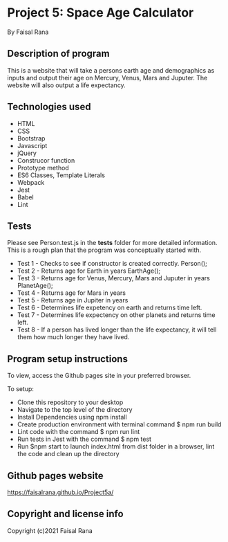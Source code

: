 # Project 5: Space Age Calculator

By Faisal Rana

## Description of program
This is a website that will take a persons earth age and demographics as inputs and output their age on Mercury, Venus, Mars and Juputer.  The website will also output a life expectancy.

## Technologies used
- HTML
- CSS
- Bootstrap
- Javascript
- jQuery
- Construcor function
- Prototype method
- ES6 Classes, Template Literals 
- Webpack 
- Jest
- Babel
- Lint

## Tests

Please see Person.test.js in the __tests__ folder for more detailed information. This is a rough plan that the program was conceptually started with.

- Test 1 - Checks to see if constructor is created correctly. 
Person();
- Test 2 - Returns age for Earth in years
EarthAge();
- Test 3 - Returns age for Venus, Mercury, Mars and Juputer in years
PlanetAge();
- Test 4 - Returns age for Mars in years
- Test 5 - Returns age in Jupiter in years
- Test 6 - Determines life expetency on earth and returns time left.  
- Test 7 - Determines life expectency on other planets and returns time left.
- Test 8 - If a person has lived longer than the life expectancy, it will tell them how much longer they have lived. 

## Program setup instructions
To view, access the Github pages site in your preferred browser. 

To setup:
- Clone this repository to your desktop
- Navigate to the top level of the directory
- Install Dependencies using npm install
- Create production environment with terminal command $ npm run build
- Lint code with the command $ npm run lint
- Run tests in Jest with the command $ npm test
- Run $npm start to launch index.html from dist folder in a browser, lint the code and clean up the directory

## Github pages website
https://faisalrana.github.io/Project5a/

## Copyright and license info

Copyright (c)2021 Faisal Rana
